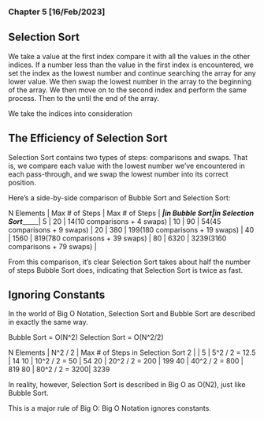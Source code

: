 ### Chapter 5 [16/Feb/2023]  

## Selection Sort
We take a value at the first index compare it with all the values in the other indices. If a number less than the value in the first index is encountered, we set the index as the lowest number and continue searching the array for any lower value. We then swap the lowest number in the array to the beginning of the array. We then move on to the second index and perform the same process. Then to the until the end of the array.

We take the indices into consideration

## The Efficiency of Selection Sort
Selection Sort contains two types of steps: comparisons and swaps. That is, we compare each value with the lowest number we’ve encountered in each pass-through, and we swap the lowest number into its correct position.

Here’s a side-by-side comparison of Bubble Sort and Selection Sort:

N Elements |   Max # of Steps   |  Max # of Steps                     |
___________|___in Bubble Sort___|__in Selection Sort__________________|
5          |       20           |   14(10 comparisons + 4 swaps)      |
10         |       90           |   54(45 comparisons + 9 swaps)      |
20         |       380          |   199(180 comparisons + 19 swaps)   |
40         |       1560         |   819(780 comparisons + 39 swaps)   |
80         |       6320         |   3239(3160 comparisons + 79 swaps) |

From this comparison, it’s clear Selection Sort takes about half the number of steps Bubble Sort does, indicating that Selection Sort is twice as fast.

## Ignoring Constants 
In the world of Big O Notation, Selection Sort and Bubble Sort are described in exactly the same way.

Bubble Sort = O(N^2)
Selection Sort = O(N^2/2)

N Elements |    N^2 / 2     | Max # of Steps in Selection Sort 2 
           |                |
     5     | 5^2 / 2 = 12.5 |        14
    10     | 10^2 / 2 = 50  |        54
    20     | 20^2 / 2 = 200 |       199
    40     | 40^2 / 2 = 800 |       819
    80     | 80^2 / 2 = 3200|       3239

In reality, however, Selection Sort is described in Big O as O(N2), just like Bubble Sort. 

This is a major rule of Big O:
Big O Notation ignores constants.